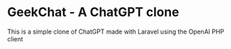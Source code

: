 # GeekChat - A ChatGPT clone

This is a simple clone of ChatGPT made with Laravel using the OpenAI PHP client
